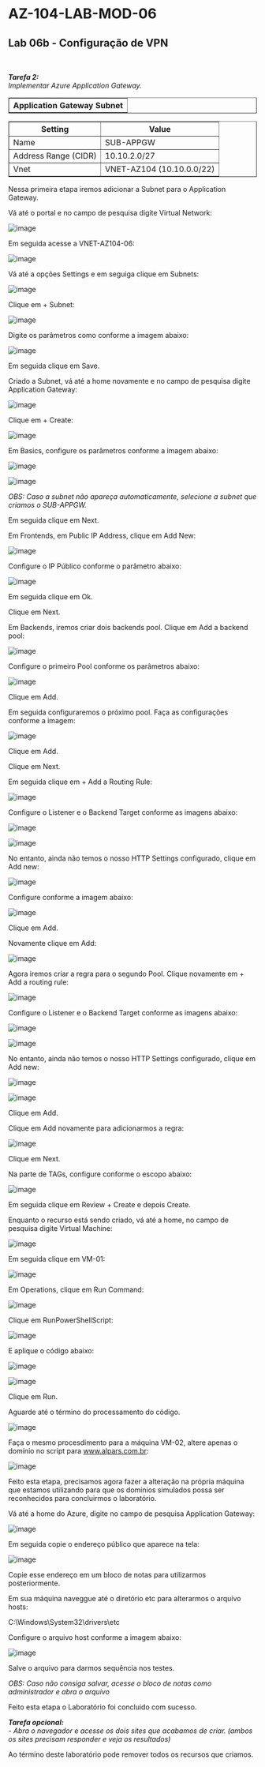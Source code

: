 # AZ-104-LAB-MOD-06

 <h2>Lab 06b - Configuração de VPN</h2> <br>

 ***Tarefa 2:***  
    *Implementar Azure Application Gateway.*

<table border="1">    
  <tr>
    <th colspan="1">Application Gateway Subnet</th> 
</table>

<table border="1">    
  <tr>
    <th colspan="1">Setting</th>  	              
    <th colspan="2">Value</th>
  </tr>
<td>Name</td>
    <td>SUB-APPGW</td>
  </tr>
  <tr>
    <td>Address Range (CIDR)</td>
    <td>10.10.2.0/27</td>
  </tr>
  <td>Vnet</td>
    <td>VNET-AZ104 (10.10.0.0/22)</td>
  </tr>
 </table>

 Nessa primeira etapa iremos adicionar a Subnet para o Application Gateway. 

 Vá até o portal e no campo de pesquisa digite Virtual Network: 

 ![image](https://user-images.githubusercontent.com/107069287/193648813-0ef24a40-5a8d-45a2-849f-1454e6ce4f30.png)

 Em seguida acesse a VNET-AZ104-06: 

 ![image](https://user-images.githubusercontent.com/107069287/193648984-977a909e-f9a1-4967-9638-1a5cbf32c220.png)

 Vá até a opções Settings e em seguiga clique em Subnets: 

 ![image](https://user-images.githubusercontent.com/107069287/193649107-69eead4a-58e2-4148-941f-741b6c8cd32c.png)

 Clique em + Subnet:

 ![image](https://user-images.githubusercontent.com/107069287/193649443-e9a5c540-38c1-453e-a098-b1666d03f736.png)

 Digite os parâmetros como conforme a imagem abaixo: 

 ![image](https://user-images.githubusercontent.com/107069287/193649595-da162285-c575-48fb-b06f-60baf5ae9331.png)

 Em seguida clique em Save. 

 Criado a Subnet, vá até a home novamente e no campo de pesquisa digite Application Gateway: 

 ![image](https://user-images.githubusercontent.com/107069287/193650063-9476a386-f553-450a-a3bf-ec3c2d061c76.png)

 Clique em + Create: 

 ![image](https://user-images.githubusercontent.com/107069287/193650182-1f614abd-dc2d-4bfd-a972-f592244b8993.png)

 Em Basics, configure os parâmetros conforme a imagem abaixo: 

 ![image](https://user-images.githubusercontent.com/107069287/193651000-01468508-3b0e-4bfb-adaf-bc226c09d696.png)

 ![image](https://user-images.githubusercontent.com/107069287/193651084-c10ed834-6df7-4b72-af12-67fb1561232c.png)

 *OBS: Caso a subnet não apareça automaticamente, selecione a subnet que criamos o SUB-APPGW.* 

 Em seguida clique em Next. 

 Em Frontends, em Public IP Address, clique em Add New: 

 ![image](https://user-images.githubusercontent.com/107069287/193651791-c5509aa9-fa15-47e9-a56b-4cdc74b384a5.png)

 Configure o IP Público conforme o parâmetro abaixo: 

 ![image](https://user-images.githubusercontent.com/107069287/193651938-bbec7f31-b949-428f-b666-a7ab4e9542e7.png)

 Em seguida clique em Ok. 

Clique em Next. 

Em Backends, iremos criar dois backends pool. Clique em Add a backend pool: 

![image](https://user-images.githubusercontent.com/107069287/193659114-7f87fcbd-5477-45db-ac65-cfd8c7194117.png)

Configure o  primeiro Pool conforme os parâmetros abaixo: 

![image](https://user-images.githubusercontent.com/107069287/193659747-a5b25f5e-35be-43a9-9eb5-44221995160a.png)

Clique em Add.

Em seguida configuraremos o próximo pool. Faça as configurações conforme a imagem: 

![image](https://user-images.githubusercontent.com/107069287/193660048-9ddd4ec6-c88e-4202-890d-eda1c827e71f.png)

Clique em Add. 

Clique em Next. 

Em seguida clique em + Add a Routing Rule: 

![image](https://user-images.githubusercontent.com/107069287/193661148-ed8cc493-848b-4566-a4da-9158126e29ea.png)

Configure o Listener e o Backend Target conforme as imagens abaixo: 

![image](https://user-images.githubusercontent.com/107069287/193661859-d809b379-c831-4700-97e0-afb3d7d62ea4.png)

![image](https://user-images.githubusercontent.com/107069287/193662211-75f2bea4-d236-49dd-a2b1-08e55a96c62d.png)

No entanto, ainda não temos o nosso HTTP Settings configurado, clique em Add new: 

![image](https://user-images.githubusercontent.com/107069287/193662343-9ea86521-a3d8-42d3-af1e-663957f86ddc.png)

Configure conforme a imagem abaixo: 

![image](https://user-images.githubusercontent.com/107069287/193663140-07e6d2c8-3aaa-4e4c-ab3f-b8d3b38ed82a.png)

Clique em Add. 

Novamente clique em Add: 

![image](https://user-images.githubusercontent.com/107069287/193663489-1f39ec23-1d6e-4127-9d0f-c3676297399a.png)

Agora iremos criar a regra para o segundo Pool. Clique novamente em + Add a routing rule: 

![image](https://user-images.githubusercontent.com/107069287/193663820-457e1090-24ee-4513-9565-d72426702503.png)

Configure o Listener e o Backend Target conforme as imagens abaixo: 

![image](https://user-images.githubusercontent.com/107069287/193664170-b6ee3227-a7f0-48ae-af7a-836a401811d1.png)

![image](https://user-images.githubusercontent.com/107069287/193664271-fbbba55b-4c55-4eca-bd1f-e2ed8f8673ed.png)

No entanto, ainda não temos o nosso HTTP Settings configurado, clique em Add new: 

![image](https://user-images.githubusercontent.com/107069287/193664384-1fba9491-cd4f-41cb-8b03-b6a3290a0947.png)

 ![image](https://user-images.githubusercontent.com/107069287/193664537-d05bc328-199a-4a55-a378-fdb1426526bf.png)

Clique em Add. 

Clique em Add novamente para adicionarmos a regra: 

![image](https://user-images.githubusercontent.com/107069287/193664651-f7b6712d-cfbb-4a2d-8086-fa3aa535e0c2.png)

Clique em Next. 

Na parte de TAGs, configure conforme o escopo abaixo: 

![image](https://user-images.githubusercontent.com/107069287/193664969-1a69e799-9e2d-4fb6-a1e6-b8b5393ed1ca.png)

Em seguida clique em Review + Create e depois Create. 

Enquanto o recurso está sendo criado, vá até a home, no campo de pesquisa digite Virtual Machine: 

![image](https://user-images.githubusercontent.com/107069287/193665967-f80eb699-74f7-447c-8464-10141437f0b3.png)

Em seguida clique em VM-01: 

![image](https://user-images.githubusercontent.com/107069287/193666067-35ecb772-001c-4d91-b3f5-e6df87136ef0.png)

Em Operations, clique em Run Command: 

![image](https://user-images.githubusercontent.com/107069287/193666182-e542d4d1-fade-410b-b3f7-360f1bf378bc.png)

Clique em RunPowerShellScript: 

![image](https://user-images.githubusercontent.com/107069287/193666281-dac92654-01af-4e87-b287-6c8fdf334cc5.png)

E aplique o código abaixo: 

![image](https://user-images.githubusercontent.com/107069287/193666420-af2ab1b7-2aba-4b36-b1b9-1cb897d8c355.png)

![image](https://user-images.githubusercontent.com/107069287/193667317-24146074-8988-4d81-9ff9-5c9d2f9decd5.png)

Clique em Run. 

Aguarde até o término do processamento do código. 

![image](https://user-images.githubusercontent.com/107069287/193667550-833a6823-7034-4bfa-8b14-f873b27ce16b.png)

Faça o mesmo procesdimento para a máquina VM-02, altere apenas o domínio no script para www.alpars.com.br: 

![image](https://user-images.githubusercontent.com/107069287/193668064-041c249f-1806-4f31-aaab-0976ff1ce99f.png)

Feito esta etapa, precisamos agora fazer a alteração na própria máquina que estamos utilizando para que os domínios simulados possa ser reconhecidos para concluirmos o laboratório. 

Vá até a home do Azure, digite no campo de pesquisa Application Gateway: 

![image](https://user-images.githubusercontent.com/107069287/193669156-1eb79872-a817-49e9-ad4e-357f1ff5447c.png)

Em seguida copie o endereço público que aparece na tela: 

![image](https://user-images.githubusercontent.com/107069287/193669275-550a2cad-f250-4a01-9a87-b2dedcd519d4.png)

Copie esse endereço em um bloco de notas para utilizarmos posteriormente. 

Em sua máquina naveggue até o diretório etc para alterarmos o arquivo hosts: 

C:\Windows\System32\drivers\etc

Configure o arquivo host conforme a imagem abaixo: 

![image](https://user-images.githubusercontent.com/107069287/193670871-1326adbe-d450-4338-a337-ad478571a1d7.png)

Salve o arquivo para darmos sequência nos testes. 

*OBS: Caso não consiga salvar, acesse o bloco de notas como administrador e abra o arquivo*

Feito esta etapa o Laboratório foi concluido com sucesso. 

***Tarefa opcional:***<br>
*- Abra o navegador e acesse os dois sites que acabamos de criar. (ambos os sites precisam responder e veja os resultados)*

Ao término deste laboratório pode remover todos os recursos que criamos. 

